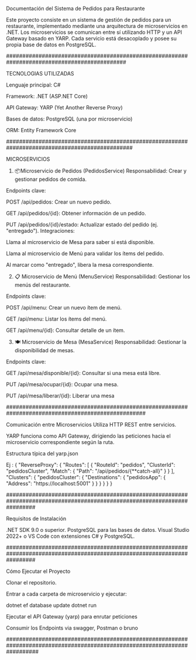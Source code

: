 Documentación del Sistema de Pedidos para Restaurante

Este proyecto consiste en un sistema de gestión de pedidos para un restaurante, implementado mediante una arquitectura
de microservicios en .NET. Los microservicios se comunican entre sí utilizando HTTP y un API Gateway basado en YARP. 
Cada servicio está desacoplado y posee su propia base de datos en PostgreSQL.

#############################################################################################

TECNOLOGIAS UTILIZADAS 

Lenguaje principal: C#

Framework: .NET (ASP.NET Core)

API Gateway: YARP (Yet Another Reverse Proxy)

Bases de datos: PostgreSQL (una por microservicio)

ORM: Entity Framework Core

###############################################################################################

MICROSERVICIOS 


1. 📦Microservicio de Pedidos (PedidosService)
Responsabilidad: Crear y gestionar pedidos de comida.

Endpoints clave:

POST /api/pedidos: Crear un nuevo pedido.

GET /api/pedidos/{id}: Obtener información de un pedido.

PUT /api/pedidos/{id}/estado: Actualizar estado del pedido (ej. "entregado").
Integraciones:

Llama al microservicio de Mesa para saber si está disponible.

Llama al microservicio de Menú para validar los ítems del pedido.

Al marcar como "entregado", libera la mesa correspondiente.

2. 📋 Microservicio de Menú (MenuService)
Responsabilidad: Gestionar los menús del restaurante.

Endpoints clave:

POST /api/menu: Crear un nuevo ítem de menú.

GET /api/menu: Listar los ítems del menú.

GET /api/menu/{id}: Consultar detalle de un ítem.

3. 🍽 Microservicio de Mesa (MesaService)
Responsabilidad: Gestionar la disponibilidad de mesas.

Endpoints clave:

GET /api/mesa/disponible/{id}: Consultar si una mesa está libre.

PUT /api/mesa/ocupar/{id}: Ocupar una mesa.

PUT /api/mesa/liberar/{id}: Liberar una mesa 

###################################################################################################


Comunicación entre Microservicios
Utiliza HTTP REST entre servicios.

YARP funciona como API Gateway, dirigiendo las peticiones hacia el microservicio correspondiente según la ruta.

Estructura típica del yarp.json

Ej :
{
  "ReverseProxy": {
    "Routes": [
      {
        "RouteId": "pedidos",
        "ClusterId": "pedidosCluster",
        "Match": { "Path": "/api/pedidos/{**catch-all}" }
      }
    ],
    "Clusters": {
      "pedidosCluster": {
        "Destinations": {
          "pedidosApp": { "Address": "https://localhost:5001" }
        }
      }
    }
  }
}



#########################################################################################################################


Requisitos de Instalación


.NET SDK 9.0 o superior.
PostgreSQL para las bases de datos.
Visual Studio 2022+ o VS Code con extensiones C# y PostgreSQL.


#########################################################################################################################


Cómo Ejecutar el Proyecto


Clonar el repositorio.

Entrar a cada carpeta de microservicio y ejecutar:

dotnet ef database update
dotnet run

Ejecutar el API Gateway (yarp) para enrutar peticiones

Consumir los Endpoints via swagger,  Postman o bruno 

##########################################################################################################################